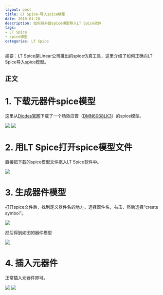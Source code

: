 ```yaml
---
layout: post
title: LT Spice-导入spice模型
date: 2018-01-28
description: 如何将外部spice模型导入LT Spice软件
tags: 
- LT Spice
- spice模型
categories: LT Spice
---
```


摘要：LT Spice是Linear公司推出的spice仿真工具，这里介绍了如何正确向LT Spice导入spice模型。

## 正文

# 1. 下载元器件spice模型

这里从[Diodes官网](https://www.diodes.com/)下载了一个场效应管（[DMN6068LK3](https://www.diodes.com/products/discrete/mosfets/mosfet-master-table/n-channel/n-channel-31v-99v/part/DMN6068LK3#tab-details)）的spice模型。

![](http://oxt33qs1f.bkt.clouddn.com/qijianguanwang_.png)
![](http://oxt33qs1f.bkt.clouddn.com/yuanqijian.png)

# 2. 用LT Spice打开spice模型文件

直接把下载的spice模型文件拖入LT Spice软件中。

![](http://oxt33qs1f.bkt.clouddn.com/tuoru.png)

# 3. 生成器件模型

打开spice文件后，找到定义器件名的地方，选择器件名，右击，然后选择“create symbol”。

![](http://oxt33qs1f.bkt.clouddn.com/creat_symbol.png)

然后得到如图的器件模型

![](http://oxt33qs1f.bkt.clouddn.com/creat_symbol_2.png)

# 4. 插入元器件

正常插入元器件即可。

![](http://oxt33qs1f.bkt.clouddn.com/charumuxing.png)
![](http://oxt33qs1f.bkt.clouddn.com/charumuxing_2.png)
